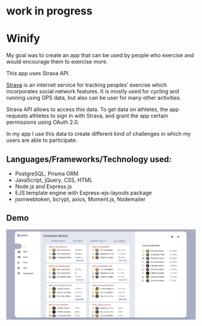 # work in progress
# Winify
My goal was to create an app that can be used by people who exercise and would encourage them to exercise more.

This app uses Strava API.

[Strava](https://www.strava.com/) is an internet service for tracking peoples’ exercise which incorporates social network features.
It is mostly used for cycling and running using GPS data, but also can be user for many other activities.

Strava API allows to access this data. To get data on athletes, the app requests athletes to sign in with Strava, and grant the app certain permissions using OAuth 2.0.

In my app I use this data to create different kind of challenges in which my users are able to participate.

## Languages/Frameworks/Technology used:

- PostgreSQL, Prisma ORM
- JavaScript, jQuery, CSS, HTML
- Node.js and Express.js
- EJS template engine with Express-ejs-layouts package
- jsonwebtoken, bcrypt, axios, Moment.js, Nodemailer

## Demo

![](/public/assets/winify.png)